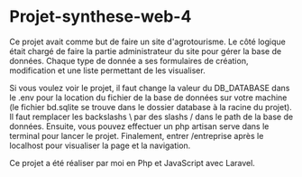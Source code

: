 # Projet-synthese-web-4

Ce projet avait comme but de faire un site d'agrotourisme. Le côté logique était chargé de faire la partie administrateur du site pour gérer la base de données. Chaque type de donnée a ses formulaires de création, modification et une liste permettant de les visualiser.

Si vous voulez voir le projet, il faut change la valeur du DB_DATABASE dans le .env pour la location du fichier de la base de données sur votre machine (le fichier bd.sqlite se trouve dans le dossier database à la racine du projet). Il faut remplacer les backslashs \ par des slashs / dans le path de la base de données. Ensuite, vous pouvez effectuer un php artisan serve dans le terminal pour lancer le projet. Finalement, entrer /entreprise après le localhost pour visualiser la page et la navigation.

Ce projet a été réaliser par moi en Php et JavaScript avec Laravel.
